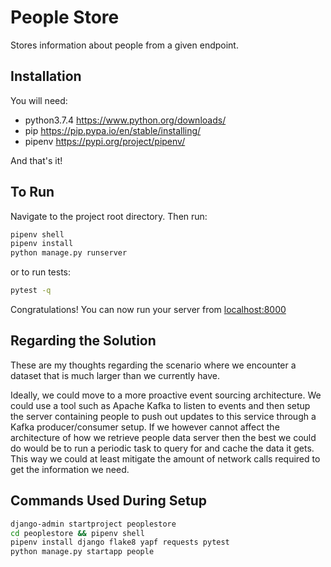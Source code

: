 # People Store

Stores information about people from a given endpoint.

## Installation

You will need:

* python3.7.4 <https://www.python.org/downloads/>
* pip <https://pip.pypa.io/en/stable/installing/>
* pipenv <https://pypi.org/project/pipenv/>

And that's it!

## To Run

Navigate to the project root directory. Then run:

```bash
pipenv shell
pipenv install
python manage.py runserver
```

or to run tests:

```bash
pytest -q
```

Congratulations! You can now run your server from <localhost:8000>

## Regarding the Solution

These are my thoughts regarding the scenario where we encounter a dataset that is much larger than we currently have.<br/>

Ideally, we could move to a more proactive event sourcing architecture. We could use a tool such as Apache Kafka to listen to events and then setup the server containing people to push out updates to this service through a Kafka producer/consumer setup.
If we however cannot affect the architecture of how we retrieve people data server then the best we could do would be to run a periodic task to query for and cache the data it gets. This way we could at least mitigate the amount of network calls required to get the information we need.

## Commands Used During Setup

```bash
django-admin startproject peoplestore
cd peoplestore && pipenv shell
pipenv install django flake8 yapf requests pytest
python manage.py startapp people
```
